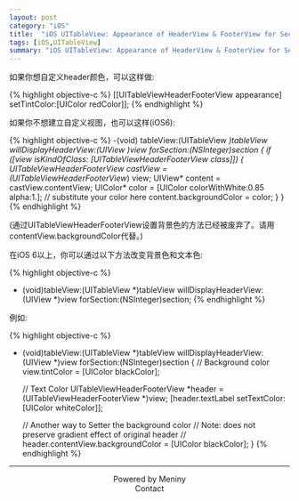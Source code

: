 ```yaml
---    
layout: post    
category: "iOS"    
title:  "iOS UITableView: Appearance of HeaderView & FooterView for Section"    
tags: [iOS,UITableView]    
summary: "iOS UITableView: Appearance of HeaderView & FooterView for Section"    
---    
```

如果你想自定义header颜色，可以这样做:

{% highlight objective-c %}
[[UITableViewHeaderFooterView appearance] setTintColor:[UIColor redColor]]; 
{% endhighlight %}
	
如果你不想建立自定义视图，也可以这样(iOS6):

{% highlight objective-c %}
-(void) tableView:(UITableView *)tableView willDisplayHeaderView:(UIView *)view forSection:(NSInteger)section {
    if ([view isKindOfClass: [UITableViewHeaderFooterView class]]) {
        UITableViewHeaderFooterView* castView = (UITableViewHeaderFooterView*) view;
        UIView* content = castView.contentView;
        UIColor* color = [UIColor colorWithWhite:0.85 alpha:1.]; // substitute your color here
        content.backgroundColor = color;
    }
}
{% endhighlight %}
	
(通过UITableViewHeaderFooterView设置背景色的方法已经被废弃了。请用contentView.backgroundColor代替。)

在iOS 6以上，你可以通过以下方法改变背景色和文本色:

{% highlight objective-c %}
- (void)tableView:(UITableView *)tableView 
        willDisplayHeaderView:(UIView *)view 
        forSection:(NSInteger)section;
{% endhighlight %}
        
例如:

{% highlight objective-c %}
- (void)tableView:(UITableView *)tableView willDisplayHeaderView:(UIView *)view forSection:(NSInteger)section
{
    // Background color
    view.tintColor = [UIColor blackColor];

    // Text Color
    UITableViewHeaderFooterView *header = (UITableViewHeaderFooterView *)view;
    [header.textLabel setTextColor:[UIColor whiteColor]];

    // Another way to Setter the background color
    // Note: does not preserve gradient effect of original header
    // header.contentView.backgroundColor = [UIColor blackColor];
}
{% endhighlight %}
  
***    
<center>Powered by Meniny</center>    
<center>Contact <Meniny@qq.com></center>    
    
  
  


